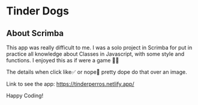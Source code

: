 # Tinder Dogs

## About Scrimba

This app was really difficult to me. I was a solo project in Scrimba for put in practice all knowledge about Classes in Javascript, with some style and functions. I enjoyed this as if were a game 🧠👾

The details when click like✅ or nope🚫 pretty dope do that over an image.

Link to see the app: https://tinderperros.netlify.app/

Happy Coding!

